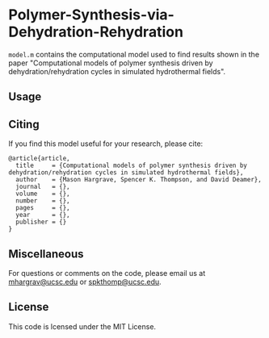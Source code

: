 # Polymer-Synthesis-via-Dehydration-Rehydration

`model.m` contains the computational model used to find results shown in the paper "Computational models of polymer synthesis driven by dehydration/rehydration cycles in simulated hydrothermal fields".

## Usage


## Citing 

If you find this model useful for your research, please cite:

    @article{article,
      title     = {Computational models of polymer synthesis driven by dehydration/rehydration cycles in simulated hydrothermal fields},
      author    = {Mason Hargrave, Spencer K. Thompson, and David Deamer},
      journal   = {},
      volume    = {},
      number    = {},
      pages     = {},
      year      = {},
      publisher = {}
    }


## Miscellaneous

For questions or comments on the code, please email us at <mhargrav@ucsc.edu> or <spkthomp@ucsc.edu>.


## License 

This code is lcensed under the MIT License. 